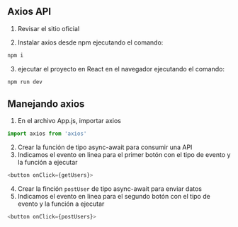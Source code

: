 ## Axios API
1. Revisar el sitio oficial 

2. Instalar axios desde  npm ejecutando el comando:
```sh
npm i
```
3. ejecutar el proyecto en React en el navegador  ejecutando el comando:
```sh
npm run dev
```

## Manejando axios
1. En el archivo App.js, importar axios
```javascript
import axios from 'axios'
```
2. Crear la función de tipo async-await para consumir una API
3. Indicamos el evento en linea para el primer botón con el tipo de evento y la función a ejecutar 
```javascript
<button onClick={getUsers}>
```
4. Crear la finción `postUser` de tipo async-await para enviar datos
5. Indicamos el evento en linea para el segundo botón con el tipo de evento y la función a ejecutar 
```javascript
<button onClick={postUsers}>
```